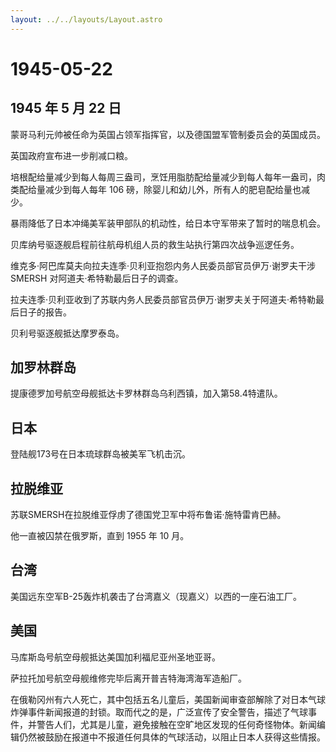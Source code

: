 ```yaml
---
layout: ../../layouts/Layout.astro
---
```


# 1945-05-22

## 1945 年 5 月 22 日

蒙哥马利元帅被任命为英国占领军指挥官，以及德国盟军管制委员会的英国成员。

英国政府宣布进一步削减口粮。

培根配给量减少到每人每周三盎司，烹饪用脂肪配给量减少到每人每年一盎司，肉类配给量减少到每人每年
106 磅，除婴儿和幼儿外，所有人的肥皂配给量也减少。

暴雨降低了日本冲绳美军装甲部队的机动性，给日本守军带来了暂时的喘息机会。

贝库纳号驱逐舰启程前往航母机组人员的救生站执行第四次战争巡逻任务。

维克多·阿巴库莫夫向拉夫连季·贝利亚抱怨内务人民委员部官员伊万·谢罗夫干涉
SMERSH 对阿道夫·希特勒最后日子的调查。

拉夫连季·贝利亚收到了苏联内务人民委员部官员伊万·谢罗夫关于阿道夫·希特勒最后日子的报告。

贝利号驱逐舰抵达摩罗泰岛。

## 加罗林群岛

提康德罗加号航空母舰抵达卡罗林群岛乌利西镇，加入第58.4特遣队。

## 日本

登陆舰173号在日本琉球群岛被美军飞机击沉。

## 拉脱维亚

苏联SMERSH在拉脱维亚俘虏了德国党卫军中将布鲁诺·施特雷肯巴赫。

他一直被囚禁在俄罗斯，直到 1955 年 10 月。

## 台湾

美国远东空军B-25轰炸机袭击了台湾嘉义（现嘉义）以西的一座石油工厂。

## 美国

马库斯岛号航空母舰抵达美国加利福尼亚州圣地亚哥。

萨拉托加号航空母舰维修完毕后离开普吉特海湾海军造船厂。

在俄勒冈州有六人死亡，其中包括五名儿童后，美国新闻审查部解除了对日本气球炸弹事件新闻报道的封锁。取而代之的是，广泛宣传了安全警告，描述了气球事件，并警告人们，尤其是儿童，避免接触在空旷地区发现的任何奇怪物体。新闻编辑仍然被鼓励在报道中不报道任何具体的气球活动，以阻止日本人获得这些情报。